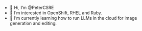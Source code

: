 - 👋 Hi, I’m @PeterCSRE
- 👀 I’m interested in OpenShift, RHEL and Ruby.
- 🌱 I’m currently learning how to run LLMs in the cloud for image generation and editing. 


<!---
PeterCSRE/PeterCSRE is a ✨ special ✨ repository because its `README.md` (this file) appears on your GitHub profile.
You can click the Preview link to take a look at your changes.
--->
